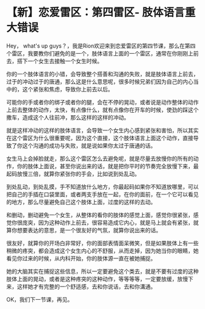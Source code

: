 # 【新】恋爱雷区：第四雷区- 肢体语言重大错误

Hey， what's up guys？，我是Rion欢迎来到恋爱雷区的第四节课，那么在第四个雷区，我要教你们避免的是一个，肢体语言上面的一个雷区，通常在你刚刚上前去，搭下一个女生去接触一个女生时候。

你的一个肢体语言的小错，会导致整个搭善和沟通的失败，就是肢体语言上前去，过于的冲动过于的唐通，那么这是什么意思呢，很多时候兄弟们因为自己的内心当中的，这个紧张和焦虑，导致你上前去以后。

可能你的手或者你的绑子或者你的腿，会在不停的晃动，或者说是动作整体的动作上前去整体的动作，太快，有点像什么，就有点像你在开车的时候，使劲的踩这个撒车，造成这个人往前冲，那么这样的这样的冲动。

就是这样冲动的这样的肢体语言，会导致一个女生内心感到紧张和害怕，所以其实在这个雷区为什么很重要呢，因为这个直接，这个肢体语言上面这个动作，直接导致了你这个沟通的成功与失败，就是说如果你太过于唐通的话。

女生马上会掉脸就走，那么这个雷区怎么去避免呢，就是尽量去放慢你的所有的动作，你的肢体上面说，甚至你说出来的话，就是把你平时的节奏完全放慢下来，最起码放慢三倍，就算你紧张你的手会，比如说到处乱动。

到处乱动，到处乱摸，手不知道放什么地方，你最起码如果你不知道放哪里，可以把自己的手插在口袋里面，或者两支手放在一起，在你的面前，在一个它可以看见的地方，那么尽量避免自己这个肢体上面，过度的这样的去动。

和删动，删动避免一个女生，从整体的看你的肢体的感觉上面，感觉你很紧张，感觉你很庞突，因为这种动作上前去，很容易造成它内心，就是马上就会有紧张，就算你想要表达的意思，是一个很友好的气氛，就算你说出来的话。

很友好，就算你的开场白非常好，你的面部表情面呆微笑，但是如果肢体上有一些稍微的疼突，都会造成这个女生内心的不舒服，从而走掉，因为她当你的眼睛，她看见你过来的时候，从内科开始，你的肢体源一直在被她捕捉。

她的大脑其实在捕捉这些信息，所以一定要避免这个类去，就是不要有过度的这种肢体上面的晃动，或者是这种疼突的这种动作，等等等等，一定要放缓，放慢下来，这样她才有完整的一个舒适感，去和你说话，去和你溝通。

OK，我们下一节课，再见。